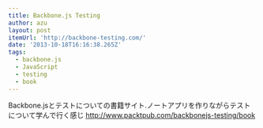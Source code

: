 ```yaml
---
title: Backbone.js Testing
author: azu
layout: post
itemUrl: 'http://backbone-testing.com/'
date: '2013-10-18T16:16:38.265Z'
tags:
  - backbone.js
  - JavaScript
  - testing
  - book
---
```

Backbone.jsとテストについての書籍サイト.ノートアプリを作りながらテストについて学んで行く感じ
http://www.packtpub.com/backbonejs-testing/book
